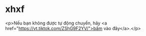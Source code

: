 # xhxf
&lt;p>Nếu bạn không được tự động chuyển, hãy &lt;a href="https://vt.tiktok.com/ZShG9F2YV/">bấm vào đây&lt;/a>.&lt;/p>
